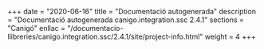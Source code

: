 +++
date        = "2020-06-16"
title       = "Documentació autogenerada"
description = "Documentació autogenerada canigo.integration.ssc 2.4.1"
sections    = "Canigó"
enllac		= "/documentacio-llibreries/canigo.integration.ssc/2.4.1/site/project-info.html"
weight      = 4
+++
